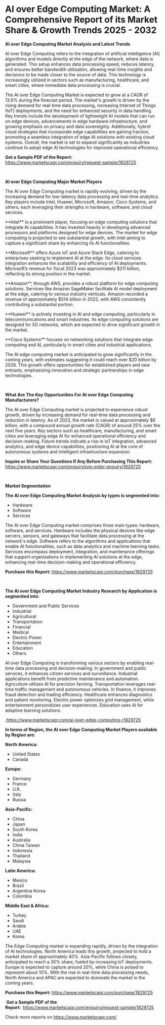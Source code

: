 <p><h1>AI over Edge Computing Market: A Comprehensive Report of its Market Share & Growth Trends 2025 - 2032</h1></p><p><strong>AI over Edge Computing Market Analysis and Latest Trends</strong></p>
<p><p>AI over Edge Computing refers to the integration of artificial intelligence (AI) algorithms and models directly at the edge of the network, where data is generated. This setup enhances data processing speed, reduces latency, and ensures better bandwidth utilization, allowing real-time insights and decisions to be made closer to the source of data. This technology is increasingly utilized in sectors such as manufacturing, healthcare, and smart cities, where immediate data processing is crucial.</p><p>The AI over Edge Computing Market is expected to grow at a CAGR of 13.6% during the forecast period. The market's growth is driven by the rising demand for real-time data processing, increasing Internet of Things (IoT) deployments, and the need for enhanced security in data handling. Key trends include the development of lightweight AI models that can run on edge devices, advancements in edge hardware infrastructure, and growing emphasis on privacy and data sovereignty. Additionally, hybrid cloud strategies that incorporate edge capabilities are gaining traction, promoting a seamless integration of edge AI solutions with existing cloud systems. Overall, the market is set to expand significantly as industries continue to adopt edge AI technologies for improved operational efficiency.</p></p>
<p><strong>Get a Sample PDF of the Report:&nbsp;</strong> <a href="https://www.marketscagr.com/enquiry/request-sample/1829725?utm_campaign=3249&utm_medium=2&utm_source=Github&utm_content=ia&utm_term=11032025&utm_id=ai-over-edge-computing">https://www.marketscagr.com/enquiry/request-sample/1829725</a></p>
<p>&nbsp;</p>
<p><strong>AI over Edge Computing Major Market Players</strong></p>
<p><p>The AI over Edge Computing market is rapidly evolving, driven by the increasing demand for low-latency data processing and real-time analytics. Key players include Intel, Huawei, Microsoft, Amazon, Cisco Systems, and others, each leveraging their strengths in hardware, software, and cloud services.</p><p>**Intel** is a prominent player, focusing on edge computing solutions that integrate AI capabilities. It has invested heavily in developing advanced processors and platforms designed for edge devices. The market for edge computing is projected to see substantial growth, with Intel aiming to capture a significant share by enhancing its AI functionalities.</p><p>**Microsoft** offers Azure IoT and Azure Stack Edge, catering to enterprises seeking to implement AI at the edge. Its cloud services integration enhances the scalability and efficiency of AI deployments. Microsoft’s revenue for fiscal 2023 was approximately $211 billion, reflecting its strong position in the market.</p><p>**Amazon**, through AWS, provides a robust platform for edge computing solutions. Services like Amazon SageMaker facilitate AI model deployment at the edge, catering to various industry verticals. Amazon recorded a revenue of approximately $514 billion in 2022, with AWS consistently contributing a substantial portion.</p><p>**Huawei** is actively investing in AI and edge computing, particularly in telecommunications and smart industries. Its edge computing solutions are designed for 5G networks, which are expected to drive significant growth in the market.</p><p>**Cisco Systems** focuses on networking solutions that integrate edge computing and AI, particularly in smart cities and industrial applications. </p><p>The AI edge computing market is anticipated to grow significantly in the coming years, with estimates suggesting it could reach over $20 billion by 2026. This growth offers opportunities for established players and new entrants, emphasizing innovation and strategic partnerships in edge technologies.</p></p>
<p>&nbsp;</p>
<p><strong>What Are The Key Opportunities For AI over Edge Computing Manufacturers?</strong></p>
<p><p>The AI over Edge Computing market is projected to experience robust growth, driven by increasing demand for real-time data processing and reduction in latency. As of 2023, the market is valued at approximately $6 billion, with a compound annual growth rate (CAGR) of around 25% over the next five years. Key sectors such as healthcare, manufacturing, and smart cities are leveraging edge AI for enhanced operational efficiency and decision-making. Future trends indicate a rise in IoT integration, advanced analytics, and edge device capabilities, positioning AI at the core of autonomous systems and intelligent infrastructure expansion.</p></p>
<p><strong>Inquire or Share Your Questions If Any Before Purchasing This Report:</strong> <a href="https://www.marketscagr.com/enquiry/pre-order-enquiry/1829725?utm_campaign=3249&utm_medium=2&utm_source=Github&utm_content=ia&utm_term=11032025&utm_id=ai-over-edge-computing">https://www.marketscagr.com/enquiry/pre-order-enquiry/1829725</a></p>
<p>&nbsp;</p>
<p><strong>Market Segmentation</strong></p>
<p><strong>The AI over Edge Computing Market Analysis by types is segmented into:</strong></p>
<p><ul><li>Hardware</li><li>Software</li><li>Services</li></ul></p>
<p><p>The AI over Edge Computing market comprises three main types: hardware, software, and services. Hardware includes the physical devices like edge servers, sensors, and gateways that facilitate data processing at the network's edge. Software refers to the algorithms and applications that enable AI functionalities, such as data analytics and machine learning tasks. Services encompass deployment, integration, and maintenance offerings that support organizations in implementing AI solutions at the edge, enhancing real-time decision-making and operational efficiency.</p></p>
<p><strong>Purchase this Report:&nbsp;</strong><a href="https://www.marketscagr.com/purchase/1829725?utm_campaign=3249&utm_medium=2&utm_source=Github&utm_content=ia&utm_term=11032025&utm_id=ai-over-edge-computing">https://www.marketscagr.com/purchase/1829725</a></p>
<p>&nbsp;</p>
<p><strong>The AI over Edge Computing Market Industry Research by Application is segmented into:</strong></p>
<p><ul><li>Government and Public Services</li><li>Industrial</li><li>Agricultural</li><li>Transportation</li><li>Financial</li><li>Medical</li><li>Electric Power</li><li>Entertainment</li><li>Education</li><li>Others</li></ul></p>
<p><p>AI over Edge Computing is transforming various sectors by enabling real-time data processing and decision-making. In government and public services, it enhances citizen services and surveillance. Industrial applications benefit from predictive maintenance and automation. Agriculture utilizes AI for precision farming. Transportation leverages real-time traffic management and autonomous vehicles. In finance, it improves fraud detection and trading efficiency. Healthcare enhances diagnostics and patient monitoring. Electric power optimizes grid management, while entertainment personalizes user experiences. Education uses AI for adaptive learning solutions.</p></p>
<p><a href="https://www.marketscagr.com/ai-over-edge-computing-r1829725?utm_campaign=3249&utm_medium=2&utm_source=Github&utm_content=ia&utm_term=11032025&utm_id=ai-over-edge-computing">&nbsp;https://www.marketscagr.com/ai-over-edge-computing-r1829725</a></p>
<p><strong>In terms of Region, the AI over Edge Computing Market Players available by Region are:</strong></p>
<p>
    <p> <strong> North America: </strong>
        <ul>
            <li>United States</li>
            <li>Canada</li>
        </ul>
        </p> 
    <p> <strong> Europe: </strong>
        <ul>
            <li>Germany</li>
            <li>France</li>
            <li>U.K.</li>
            <li>Italy</li>
            <li>Russia</li>
        </ul>
        </p> 
    <p> <strong> Asia-Pacific: </strong>
        <ul>
            <li>China</li>
            <li>Japan</li>
            <li>South Korea</li>
            <li>India</li>
            <li>Australia</li>
            <li>China Taiwan</li>
            <li>Indonesia</li>
            <li>Thailand</li>
            <li>Malaysia</li>
        </ul>
        </p> 
    <p> <strong> Latin America: </strong>
        <ul>
            <li>Mexico</li>
            <li>Brazil</li>
            <li>Argentina Korea</li>
            <li>Colombia</li>
        </ul>
        </p> 
    <p> <strong> Middle East & Africa: </strong>
        <ul>
            <li>Turkey</li>
            <li>Saudi</li>
            <li>Arabia</li>
            <li>UAE</li>
            <li>Korea</li>
        </ul>
    </p>
    </p>
<p><p>The Edge Computing market is expanding rapidly, driven by the integration of AI technologies. North America leads this growth, projected to hold a market share of approximately 40%. Asia-Pacific follows closely, anticipated to reach a 30% share, fueled by increasing IoT deployments. Europe is expected to capture around 20%, while China is poised to represent about 10%. With the rise in real-time data processing needs, North America and APAC are expected to dominate the market in the coming years.</p></p>
<p><strong>Purchase this Report: </strong><a href="https://www.marketscagr.com/purchase/1829725?utm_campaign=3249&utm_medium=2&utm_source=Github&utm_content=ia&utm_term=11032025&utm_id=ai-over-edge-computing">https://www.marketscagr.com/purchase/1829725</a></p>
<p>&nbsp;<strong>Get a Sample PDF of the Report:&nbsp;&nbsp;</strong><a href="https://www.marketscagr.com/enquiry/request-sample/1829725?utm_campaign=3249&utm_medium=2&utm_source=Github&utm_content=ia&utm_term=11032025&utm_id=ai-over-edge-computing">https://www.marketscagr.com/enquiry/request-sample/1829725</a></p>
<p><strong></strong></p>
<p>Check more reports on <a href="https://www.marketscagr.com/?utm_campaign=3249&utm_medium=2&utm_source=Github&utm_content=ia&utm_term=11032025&utm_id=ai-over-edge-computing">https://www.marketscagr.com/</a></p>